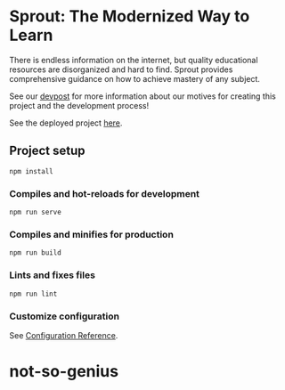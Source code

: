 # Sprout: The Modernized Way to Learn

There is endless information on the internet, but quality educational resources are disorganized and hard to find. Sprout provides comprehensive guidance on how to achieve mastery of any subject.

See our [devpost](https://devpost.com/software/sprout-the-modernized-way-to-learn) for more information about our motives for creating this project and the development process! 

See the deployed project [here](https://i-hate-pinia.web.app/).

## Project setup
```
npm install
```

### Compiles and hot-reloads for development
```
npm run serve
```

### Compiles and minifies for production
```
npm run build
```

### Lints and fixes files
```
npm run lint
```

### Customize configuration
See [Configuration Reference](https://cli.vuejs.org/config/).
# not-so-genius
